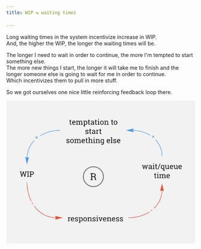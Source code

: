 ```yaml
---
title: WIP ⇆ waiting times

---
```


Long waiting times in the system incentivize increase in WIP.  
And, the higher the WIP, the longer the waiting times will be.

The longer I need to wait in order to continue, the more I'm tempted to start something else.  
The more new things I start, the longer it will take me to finish and the longer someone else is going to wait for me in order to continue.  
Which incentivizes them to pull in more stuff.  

So we got ourselves one nice little reinforcing feedback loop there.  


![](/assets/images/wip-wait-time.jpeg)  
